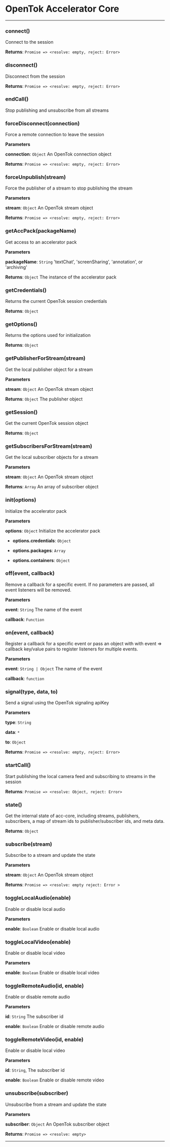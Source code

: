 # OpenTok Accelerator Core





* * *

### connect()

Connect to the session

**Returns**: `Promise => <resolve: empty, reject: Error>`


### disconnect()

Disconnect from the session

**Returns**: `Promise => <resolve: empty, reject: Error>`


### endCall()

Stop publishing and unsubscribe from all streams



### forceDisconnect(connection)

Force a remote connection to leave the session

**Parameters**

**connection**: `Object` An OpenTok connection object

**Returns**: `Promise => <resolve: empty, reject: Error>`


### forceUnpublish(stream)

Force the publisher of a stream to stop publishing the stream

**Parameters**

**stream**: `Object` An OpenTok stream object

**Returns**: `Promise => <resolve: empty, reject: Error>`


### getAccPack(packageName)

Get access to an accelerator pack

**Parameters**

**packageName**: `String` 'textChat', 'screenSharing', 'annotation', or 'archiving'

**Returns**: `Object` The instance of the accelerator pack


### getCredentials()

Returns the current OpenTok session credentials

**Returns**: `Object`


### getOptions()

Returns the options used for initialization

**Returns**: `Object`


### getPublisherForStream(stream)

Get the local publisher object for a stream

**Parameters**

**stream**: `Object` An OpenTok stream object

**Returns**: `Object` The publisher object


### getSession()

Get the current OpenTok session object

**Returns**: `Object`


### getSubscribersForStream(stream)

Get the local subscriber objects for a stream

**Parameters**

**stream**: `Object` An OpenTok stream object

**Returns**: `Array` An array of subscriber object


### init(options)

Initialize the accelerator pack

**Parameters**

**options**: `Object` Initialize the accelerator pack

 - **options.credentials**: `Object`

 - **options.packages**: `Array`

 - **options.containers**: `Object`



### off(event, callback)

Remove a callback for a specific event.  If no parameters are passed,
all event listeners will be removed.

**Parameters**

**event**: `String`  The name of the event

**callback**: `Function`



### on(event, callback)

Register a callback for a specific event or pass an object with
with event => callback key/value pairs to register listeners for
multiple events.

**Parameters**

**event**: `String | Object` The name of the event

**callback**: `function`


### signal(type, data, to)

Send a signal using the OpenTok signaling apiKey

**Parameters**

**type**: `String`

**data**: `*`

**to**: `Object`

**Returns**: `Promise => <resolve: empty, reject: Error>`


### startCall()

Start publishing the local camera feed and subscribing to streams in the session

**Returns**: `Promise => <resolve: Object, reject: Error>`


### state()

Get the internal state of acc-core, including streams, publishers, subscribers,
a map of stream ids to publisher/subscriber ids, and meta data.

**Returns**: `Object`


### subscribe(stream)

Subscribe to a stream and update the state

**Parameters**

**stream**: `Object` An OpenTok stream object

**Returns**: `Promise => <resolve: empty reject: Error >`


### toggleLocalAudio(enable)

Enable or disable local audio

**Parameters**

**enable**: `Boolean` Enable or disable local audio



### toggleLocalVideo(enable)

Enable or disable local video

**Parameters**

**enable**: `Boolean` Enable or disable local video



### toggleRemoteAudio(id, enable)

Enable or disable remote audio

**Parameters**

**id**: `String`  The subscriber id

**enable**: `Boolean` Enable or disable remote audio



### toggleRemoteVideo(id, enable)

Enable or disable local video

**Parameters**

**id**: `String`, The subscriber id

**enable**: `Boolean` Enable or disable remote video



### unsubscribe(subscriber)

Unsubscribe from a stream and update the state

**Parameters**

**subscriber**: `Object` An OpenTok subscriber object

**Returns**: `Promise => <resolve: empty>`

* * *

